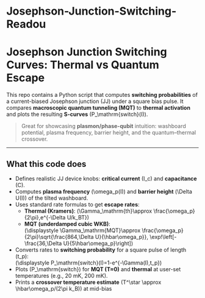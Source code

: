 # Josephson-Junction-Switching-Readou

# Josephson Junction Switching Curves: Thermal vs Quantum Escape

This repo contains a Python script that computes **switching probabilities** of a current-biased Josephson junction (JJ) under a square bias pulse. It compares **macroscopic quantum tunneling (MQT)** to **thermal activation** and plots the resulting **S-curves** \(P_\mathrm{switch}(I)\).

> Great for showcasing **plasmon/phase-qubit** intuition: washboard potential, plasma frequency, barrier height, and the quantum–thermal crossover.

---

## What this code does

- Defines realistic JJ device knobs: **critical current** \(I_c\) and **capacitance** \(C\).
- Computes **plasma frequency** \(\omega_p(I)\) and **barrier height** \(\Delta U(I)\) of the tilted washboard.
- Uses standard rate formulas to get **escape rates**:
  - **Thermal (Kramers)**: \(\Gamma_\mathrm{th}\approx \frac{\omega_p}{2\pi}\,e^{-\Delta U/k_BT}\)
  - **MQT (underdamped cubic WKB)**:  
    \(\displaystyle \Gamma_\mathrm{MQT}\approx \frac{\omega_p}{2\pi}\sqrt{\frac{864\,\Delta U}{\hbar\omega_p}}\,
    \exp\!\left[-\frac{36\,\Delta U}{5\hbar\omega_p}\right]\)
- Converts rates to **switching probability** for a square pulse of length \(t_p\):  
  \(\displaystyle P_\mathrm{switch}(I)=1-e^{-\Gamma(I)\,t_p}\)
- Plots \(P_\mathrm{switch}\) for **MQT (T≈0)** and **thermal** at user-set temperatures (e.g., 20 mK, 200 mK).
- Prints a **crossover temperature estimate** \(T^\star \approx \hbar\omega_p/(2\pi k_B)\) at mid-bias
